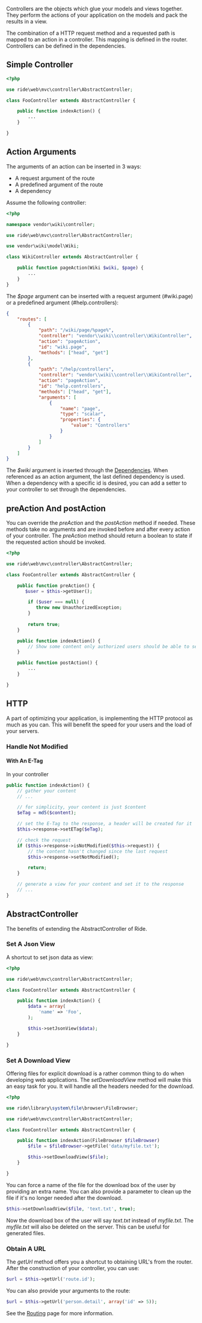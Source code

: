 Controllers are the objects which glue your models and views together.
They perform the actions of your application on the models and pack the results in a view.

The combination of a HTTP request method and a requested path is mapped to an action in a controller.
This mapping is defined in the router. 
Controllers can be defined in the dependencies.

## Simple Controller

```php
<?php

use ride\web\mvc\controller\AbstractController;

class FooController extends AbstractController {

    public function indexAction() {
        ...
    }

}
```

## Action Arguments

The arguments of an action can be inserted in 3 ways:

* A request argument of the route
* A predefined argument of the route
* A dependency

Assume the following controller:

```php
<?php

namespace vendor\wiki\controller;

use ride\web\mvc\controller\AbstractController;

use vendor\wiki\model\Wiki;

class WikiController extends AbstractController {

    public function pageAction(Wiki $wiki, $page) {
        ...
    }
}
```

The _$page_ argument can be inserted with a request argument (#wiki.page) or a predefined argument (#help.controllers):

```json
{
    "routes": [
        {
            "path": "/wiki/page/%page%",
            "controller": "vendor\\wiki\\controller\\WikiController",
            "action": "pageAction",
            "id": "wiki.page",
            "methods": ["head", "get"]
        },
        {
            "path": "/help/controllers",
            "controller": "vendor\\wiki\\controller\\WikiController",
            "action": "pageAction",
            "id": "help.controllers",
            "methods": ["head", "get"],
            "arguments": [
                {
                    "name": "page",
                    "type": "scalar",
                    "properties": {
                        "value": "Controllers"
                    }
                }
            ]
        }
    ]
}
```

The _$wiki_ argument is inserted through the [Dependencies](/admin/documentation/manual/page/Core/Dependencies).
When referenced as an action argument, the last defined dependency is used.
When a dependency with a specific id is desired, you can add a setter to your controller to set through the dependencies.

## preAction And postAction

You can override the _preAction_ and the _postAction_ method if needed.
These methods take no arguments and are invoked before and after every action of your controller.
The _preAction_ method should return a boolean to state if the requested action should be invoked.

```php
<?php

use ride\web\mvc\controller\AbstractController;

class FooController extends AbstractController {

    public function preAction() {
       $user = $this->getUser();

        if ($user === null) {
           throw new UnauthorizedException;
        }
        
        return true;
    }

    public function indexAction() {
        // Show some content only authorized users should be able to see
    }

    public function postAction() {
        ...
    }

}
```

## HTTP

A part of optimizing your application, is implementing the HTTP protocol as much as you can.
This will benefit the speed for your users and the load of your servers.

### Handle Not Modified

#### With An E-Tag

In your controller

```php
public function indexAction() {
    // gather your content
    // ...

    // for simplicity, your content is just $content
    $eTag = md5($content);

    // set the E-Tag to the response, a header will be created for it
    $this->response->setETag($eTag);

    // check the request
    if ($this->response->isNotModified($this->request)) {
        // the content hasn't changed since the last request
        $this->response->setNotModified();

        return;
    }

    // generate a view for your content and set it to the response
    // ...
}
```

## AbstractController

The benefits of extending the AbstractController of Ride.

### Set A Json View

A shortcut to set json data as view:

```php
<?php

use ride\web\mvc\controller\AbstractController;

class FooController extends AbstractController {

    public function indexAction() {
        $data = array(
            'name' => 'Foo',
        );

        $this->setJsonView($data);
    }

}
```

### Set A Download View

Offering files for explicit download is a rather common thing to do when developing web applications.
The _setDownloadView_ method will make this an easy task for you.
It will handle all the headers needed for the download.

```php
<?php

use ride\library\system\file\browser\FileBrowser;

use ride\web\mvc\controller\AbstractController;

class FooController extends AbstractController {

    public function indexAction(FileBrowser $fileBrowser)
        $file = $fileBrowser->getFile('data/myfile.txt');

        $this->setDownloadView($file);
    }

}
```

You can force a name of the file for the download box of the user by providing an extra name.
You can also provide a parameter to clean up the file if it's no longer needed after the download.

```php
$this->setDownloadView($file, 'text.txt', true);
```

Now the download box of the user will say _text.txt_ instead of _myfile.txt_.
The _myfile.txt_ will also be deleted on the server.
This can be useful for generated files.

### Obtain A URL

The _getUrl_ method offers you a shortcut to obtaining URL's from the router.
After the construction of your controller, you can use:

```php
$url = $this->getUrl('route.id');
```

You can also provide your arguments to the route:

```php
$url = $this->getUrl('person.detail', array('id' => 5));
```

See the [Routing](/manual/page/Core/Routing) page for more information.
